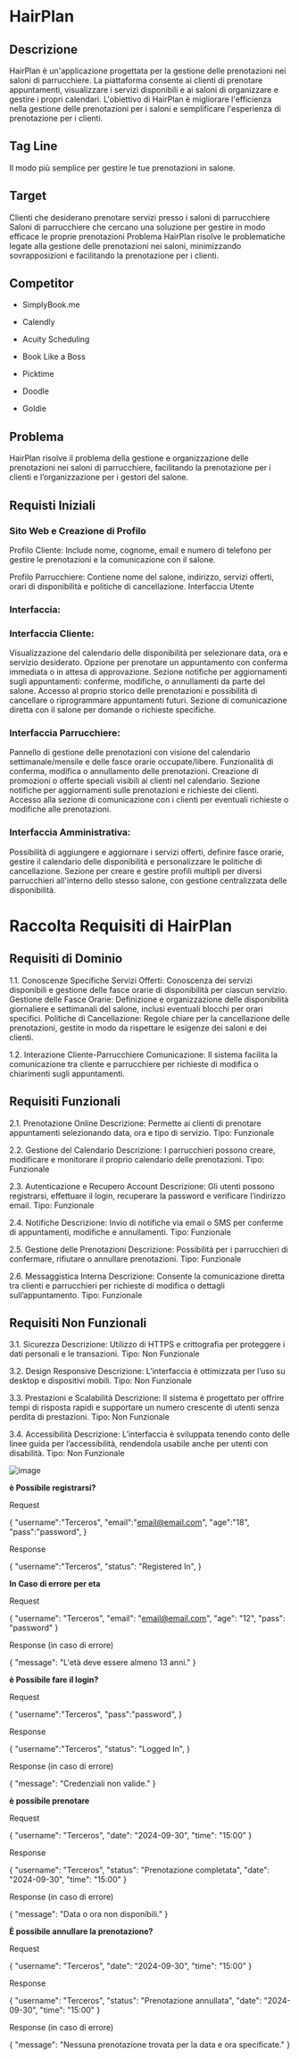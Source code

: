 # HairPlan

## Descrizione

HairPlan è un'applicazione progettata per la gestione delle prenotazioni nei saloni di parrucchiere. La piattaforma consente ai clienti di prenotare appuntamenti, visualizzare i servizi disponibili e ai saloni di organizzare e gestire i propri calendari. L'obiettivo di HairPlan è migliorare l'efficienza nella gestione delle prenotazioni per i saloni e semplificare l'esperienza di prenotazione per i clienti.

## Tag Line
Il modo più semplice per gestire le tue prenotazioni in salone.

## Target

Clienti che desiderano prenotare servizi presso i saloni di parrucchiere
Saloni di parrucchiere che cercano una soluzione per gestire in modo efficace le proprie prenotazioni
Problema
HairPlan risolve le problematiche legate alla gestione delle prenotazioni nei saloni, minimizzando sovrapposizioni e facilitando la prenotazione per i clienti.

## Competitor

- SimplyBook.me

- Calendly

- Acuity Scheduling

- Book Like a Boss

- Picktime

- Doodle

- Goldie

## Problema
HairPlan risolve il problema della gestione e organizzazione delle prenotazioni nei saloni di parrucchiere, facilitando la prenotazione per i clienti e l’organizzazione per i gestori del salone.

## Requisti Iniziali


### Sito Web e Creazione di Profilo

Profilo Cliente: Include nome, cognome, email e numero di telefono per gestire le prenotazioni e la comunicazione con il salone.

Profilo Parrucchiere: Contiene nome del salone, indirizzo, servizi offerti, orari di disponibilità e politiche di cancellazione.
Interfaccia Utente

### Interfaccia: 

### Interfaccia Cliente:

Visualizzazione del calendario delle disponibilità per selezionare data, ora e servizio desiderato.
Opzione per prenotare un appuntamento con conferma immediata o in attesa di approvazione.
Sezione notifiche per aggiornamenti sugli appuntamenti: conferme, modifiche, o annullamenti da parte del salone.
Accesso al proprio storico delle prenotazioni e possibilità di cancellare o riprogrammare appuntamenti futuri.
Sezione di comunicazione diretta con il salone per domande o richieste specifiche.

### Interfaccia Parrucchiere:

Pannello di gestione delle prenotazioni con visione del calendario settimanale/mensile e delle fasce orarie occupate/libere.
Funzionalità di conferma, modifica o annullamento delle prenotazioni.
Creazione di promozioni o offerte speciali visibili ai clienti nel calendario.
Sezione notifiche per aggiornamenti sulle prenotazioni e richieste dei clienti.
Accesso alla sezione di comunicazione con i clienti per eventuali richieste o modifiche alle prenotazioni.

### Interfaccia Amministrativa:

Possibilità di aggiungere e aggiornare i servizi offerti, definire fasce orarie, gestire il calendario delle disponibilità e personalizzare le politiche di cancellazione.
Sezione per creare e gestire profili multipli per diversi parrucchieri all'interno dello stesso salone, con gestione centralizzata delle disponibilità.

# Raccolta Requisiti di HairPlan

## Requisiti di Dominio

1.1. Conoscenze Specifiche
Servizi Offerti: Conoscenza dei servizi disponibili e gestione delle fasce orarie di disponibilità per ciascun servizio.
Gestione delle Fasce Orarie: Definizione e organizzazione delle disponibilità giornaliere e settimanali del salone, inclusi eventuali blocchi per orari specifici.
Politiche di Cancellazione: Regole chiare per la cancellazione delle prenotazioni, gestite in modo da rispettare le esigenze dei saloni e dei clienti.

1.2. Interazione Cliente-Parrucchiere
Comunicazione: Il sistema facilita la comunicazione tra cliente e parrucchiere per richieste di modifica o chiarimenti sugli appuntamenti.

## Requisiti Funzionali

2.1. Prenotazione Online
Descrizione: Permette ai clienti di prenotare appuntamenti selezionando data, ora e tipo di servizio.
Tipo: Funzionale

2.2. Gestione del Calendario
Descrizione: I parrucchieri possono creare, modificare e monitorare il proprio calendario delle prenotazioni.
Tipo: Funzionale

2.3. Autenticazione e Recupero Account
Descrizione: Gli utenti possono registrarsi, effettuare il login, recuperare la password e verificare l’indirizzo email.
Tipo: Funzionale

2.4. Notifiche
Descrizione: Invio di notifiche via email o SMS per conferme di appuntamenti, modifiche e annullamenti.
Tipo: Funzionale

2.5. Gestione delle Prenotazioni
Descrizione: Possibilità per i parrucchieri di confermare, rifiutare o annullare prenotazioni.
Tipo: Funzionale

2.6. Messaggistica Interna
Descrizione: Consente la comunicazione diretta tra clienti e parrucchieri per richieste di modifica o dettagli sull’appuntamento.
Tipo: Funzionale

## Requisiti Non Funzionali
   
3.1. Sicurezza
Descrizione: Utilizzo di HTTPS e crittografia per proteggere i dati personali e le transazioni.
Tipo: Non Funzionale

3.2. Design Responsive
Descrizione: L’interfaccia è ottimizzata per l’uso su desktop e dispositivi mobili.
Tipo: Non Funzionale

3.3. Prestazioni e Scalabilità
Descrizione: Il sistema è progettato per offrire tempi di risposta rapidi e supportare un numero crescente di utenti senza perdita di prestazioni.
Tipo: Non Funzionale

3.4. Accessibilità
Descrizione: L’interfaccia è sviluppata tenendo conto delle linee guida per l’accessibilità, rendendola usabile anche per utenti con disabilità.
Tipo: Non Funzionale

  ![image]([https://github.com/user-attachments/assets/03ee1aef-464b-4095-89f7-3ba45184c765](https://yuml.me/terceros/hairplan.svg))


**è Possibile registrarsi?**

Request

{
  "username":"Terceros",
  "email":"email@email.com",
  "age":"18",
  "pass":"password",
}

Response

{
  "username":"Terceros",
  "status": "Registered In",
}

**In Caso di errore per eta**

Request

{
  "username": "Terceros",
  "email": "email@email.com",
  "age": "12",
  "pass": "password"
}

Response (in caso di errore)

{
  "message": "L'età deve essere almeno 13 anni."
}



**è Possibile fare il login?**

Request

{
  "username":"Terceros",
  "pass":"password",
}

Response

{
  "username":"Terceros",
  "status": "Logged In",
}

Response (in caso di errore)

{
  "message": "Credenziali non valide."
}


**è possibile prenotare**

Request

{
  "username": "Terceros",
  "date": "2024-09-30",
  "time": "15:00"
}

Response

{
  "username": "Terceros",
  "status": "Prenotazione completata",
  "date": "2024-09-30",
  "time": "15:00"
}

Response (in caso di errore)

{
  "message": "Data o ora non disponibili."
}


**È possibile annullare la prenotazione?**


Request

{
  "username": "Terceros",
  "date": "2024-09-30",
  "time": "15:00"
}

Response

{
  "username": "Terceros",
  "status": "Prenotazione annullata",
  "date": "2024-09-30",
  "time": "15:00"
}

Response (in caso di errore)

{
  "message": "Nessuna prenotazione trovata per la data e ora specificate."
}



